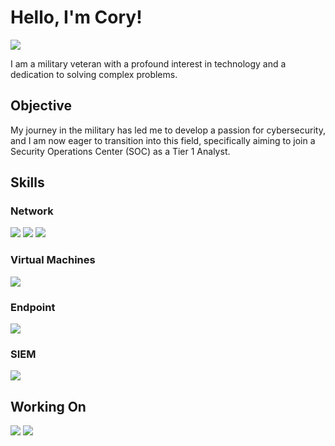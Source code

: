 # Hello, I'm Cory!
<a href="[https://linkedin.com](https://www.linkedin.com/in/cory-tremblay-02077a333/)"><img src="https://img.shields.io/badge/-LinkedIn-0072b1?&style=for-the-badge&logo=linkedin&logoColor=white" /></a>

I am a military veteran with a profound interest in technology and a dedication to solving complex problems. 

## Objective
My journey in the military has led me to develop a passion for cybersecurity, and I am now eager to transition into this field, specifically aiming to join a Security Operations Center (SOC) as a Tier 1 Analyst.

## Skills

### Network
<div>
   <img src="https://img.shields.io/badge/Linux-000000?style=for-the-badge&logo=linux&logoColor=white" /> 
   <img src="https://img.shields.io/badge/Pi--hole-96060C?style=for-the-badge&logo=raspberry-pi&logoColor=red" />
   <img src="https://img.shields.io/badge/SQL-Database-orange?style=for-the-badge&logo=sql&logoColor=white" />

</div>

### Virtual Machines
<div>
   <img src="https://img.shields.io/badge/Oracle%20VirtualBox-183A61?style=for-the-badge&logo=virtualbox&logoColor=blue" />

<div>

### Endpoint
<div>
  <img src="https://img.shields.io/badge/Microsoft%20Defender%20for%20Business-0078D7?style=for-the-badge&logo=microsoft&logoColor=white" /> 

</div>

### SIEM
</div>
   <img src="https://img.shields.io/badge/-Wireshark-1679A7?&style=for-the-badge&logo=Wireshark&logoColor=white" />

</div>

## Working On
<div>
  <img src="https://img.shields.io/badge/CCST%20Cybersecurity-2E4C6D?style=for-the-badge&logo=security&logoColor=white" />
  <img src="https://img.shields.io/badge/Google%20Cybersecurity-4285F4?style=for-the-badge&logo=google&logoColor=white" />
</div>
